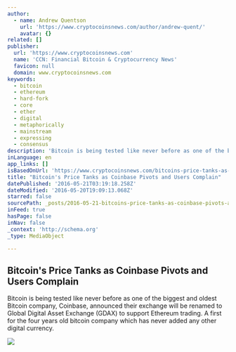 ```yaml
---
author:
  - name: Andrew Quentson
    url: 'https://www.cryptocoinsnews.com/author/andrew-quent/'
    avatar: {}
related: []
publisher:
  url: 'https://www.cryptocoinsnews.com'
  name: 'CCN: Financial Bitcoin & Cryptocurrency News'
  favicon: null
  domain: www.cryptocoinsnews.com
keywords:
  - bitcoin
  - ethereum
  - hard-fork
  - core
  - ether
  - digital
  - metaphorically
  - mainstream
  - expressing
  - consensus
description: 'Bitcoin is being tested like never before as one of the biggest and oldest Bitcoin company, Coinbase, announced their exchange will be renamed to Global Digital Asset Exchange (GDAX) to support Ethereum trading. A first for the four years old bitcoin company which has never added any other digital currency.'
inLanguage: en
app_links: []
isBasedOnUrl: 'https://www.cryptocoinsnews.com/bitcoins-price-tanks-as-coinbase-pivots-and-users-complain/'
title: "Bitcoin's Price Tanks as Coinbase Pivots and Users Complain"
datePublished: '2016-05-21T03:19:18.258Z'
dateModified: '2016-05-20T19:09:13.068Z'
starred: false
sourcePath: _posts/2016-05-21-bitcoins-price-tanks-as-coinbase-pivots-and-users-complain.md
inFeed: true
hasPage: false
inNav: false
_context: 'http://schema.org'
_type: MediaObject

---
```

<article style=""><h1>Bitcoin's Price Tanks as Coinbase Pivots and Users Complain</h1><p>Bitcoin is being tested like never before as one of the biggest and oldest Bitcoin company, Coinbase, announced their exchange will be renamed to Global Digital Asset Exchange (GDAX) to support Ethereum trading. A first for the four years old bitcoin company which has never added any other digital currency.</p><img src="https://www.cryptocoinsnews.com/wp-content/uploads/2016/05/Rotten-tomatoes.jpg" /></article>